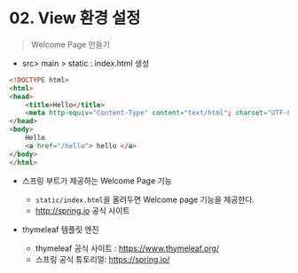 # 02. View 환경 설정

> Welcome Page 만들기

- src> main > static : index.html 생성

```html
<!DOCTYPE html>
<html>
<head>
    <title>Hello</title>
    <meta http-equiv="Content-Type" content="text/html"; charset="UTF-8" />
</head>
<body>
    Hello
    <a href="/hello"> hello </a>
</body>
</html>
```



- 스프링 부트가 제공하는 Welcome Page 기능
  - `static/index.html`을 올려두면 Welcome page 기능을 제공한다.
  - http://spring.io 공식 사이트



- thymeleaf 템플릿 엔진
  - thymeleaf 공식 사이트 : https://www.thymeleaf.org/
  - 스프링 공식 튜토리얼: https://spring.io/



